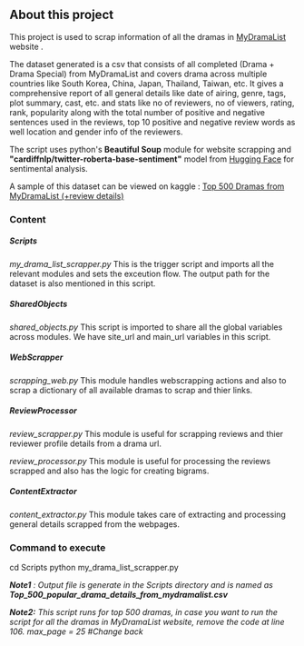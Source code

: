 ## About this project
This project is used to scrap information of all the dramas in [MyDramaList](https://mydramalist.com/) website . 

The dataset generated is a csv that consists of all completed (Drama + Drama Special) from MyDramaList and covers drama across multiple countries like South Korea, China, Japan, Thailand, Taiwan, etc. It gives a comprehensive report of all general details like date of airing, genre, tags, plot summary, cast, etc. and stats like no of reviewers, no of viewers, rating, rank, popularity along with the total number of positive and negative sentences used in the reviews, top 10 positive and negative review words as well location and gender info of the reviewers.

The script uses python's **Beautiful Soup** module for website scrapping and **"cardiffnlp/twitter-roberta-base-sentiment"** model from [Hugging Face](https://huggingface.co/) for sentimental analysis.


A sample of this dataset can be viewed on kaggle : [Top 500 Dramas from MyDramaList (+review details)](https://www.kaggle.com/datasets/anittasaju/top-500-dramas-from-mydramalist-reviewer-detail)


### Content

##### Scripts
*my_drama_list_scrapper.py*
This is the trigger script and imports all the relevant modules and sets the exceution flow. The output path for the dataset is also mentioned in this script.

##### SharedObjects
*shared_objects.py*
This script is imported to share all the global variables across modules. We have site_url and main_url variables in this script.

##### WebScrapper
*scrapping_web.py*
This module handles webscrapping actions and also to scrap a dictionary of all available dramas to scrap and thier links.  

##### ReviewProcessor
*review_scrapper.py*
This module is useful for scrapping reviews and thier reviewer profile details from a drama url.

*review_processor.py*
This module is useful for processing the reviews scrapped and also has the logic for creating bigrams.

##### ContentExtractor
*content_extractor.py*
This module takes care of extracting and processing general details scrapped from the webpages.


### Command to execute
cd Scripts
python my_drama_list_scrapper.py

***Note1** :
Output file is generate in the Scripts directory and is named as **Top_500_popular_drama_details_from_mydramalist.csv***

***Note2:**
This script runs for top 500 dramas, in case you want to run the script for all the dramas in MyDramaList website, remove the code at line 106.
max_page = 25 #Change back*
